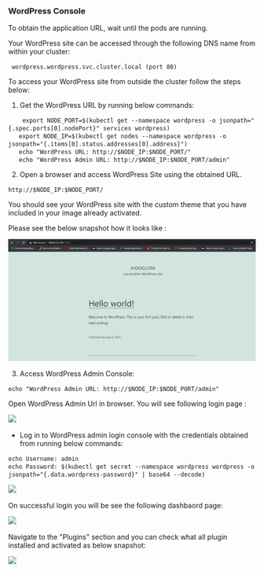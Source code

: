 ### WordPress Console


To obtain the application URL, wait until the pods are running.


Your WordPress site can be accessed through the following DNS name from within your cluster:

```
 wordpress.wordpress.svc.cluster.local (port 80)
```

To access your WordPress site from outside the cluster follow the steps below:


1. Get the WordPress URL by running below commands:


```execute
    export NODE_PORT=$(kubectl get --namespace wordpress -o jsonpath="{.spec.ports[0].nodePort}" services wordpress)
   export NODE_IP=$(kubectl get nodes --namespace wordpress -o jsonpath="{.items[0].status.addresses[0].address}")
   echo "WordPress URL: http://$NODE_IP:$NODE_PORT/"
   echo "WordPress Admin URL: http://$NODE_IP:$NODE_PORT/admin"
```


2. Open a browser and access WordPress Site using the obtained URL.

```
http://$NODE_IP:$NODE_PORT/
```
You should see your WordPress site with the custom theme that you have included in your image already activated. 

Please see the below snapshot how it looks like :

![](_images/wordpress-site.PNG)

3. Access WordPress Admin Console:

```execute
echo "WordPress Admin URL: http://$NODE_IP:$NODE_PORT/admin"
```

Open WordPress Admin Url in browser. You will see following login page :

![](_images/login-console-final.png)

- Log in to WordPress admin login console with the credentials obtained from running below commands:

```execute
echo Username: admin
echo Password: $(kubectl get secret --namespace wordpress wordpress -o jsonpath="{.data.wordpress-password}" | base64 --decode)
```

![](_images/console-admin-final.PNG)

On successful login you will be see the following dashbaord page:

![](_images/dashboard-wordpress.PNG)

Navigate to the "Plugins" section and you can check what all plugin installed and activated as below snapshot:

![](_images/plugins.PNG)



